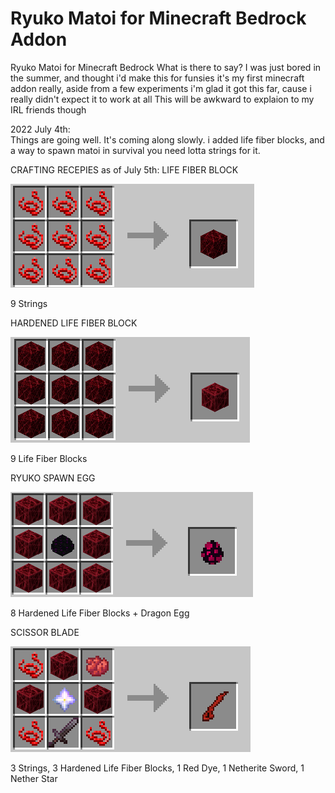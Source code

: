 # Ryuko Matoi for Minecraft Bedrock Addon
Ryuko Matoi for Minecraft Bedrock
What is there to say?
I was just bored in the summer, and thought i'd make this for funsies
it's my first minecraft addon really, aside from a few experiments
i'm glad it got this far, cause i really didn't expect it to work at all
This will be awkward to explaion to my IRL friends though

2022 July 4th:	
Things are going well.
It's coming along slowly.
i added life fiber blocks, and a way to spawn matoi in survival
you need lotta strings for it.

CRAFTING RECEPIES as of July 5th:
LIFE FIBER BLOCK

![My Image](crafting/craft_lifefiberblock.png)

9 Strings

HARDENED LIFE FIBER BLOCK

![My Image](crafting/craft_hardenedlifefiber.png)

9 Life Fiber Blocks

RYUKO SPAWN EGG

![My Image](crafting/craft_ryuko_egg.png)

8 Hardened Life Fiber Blocks + Dragon Egg

SCISSOR BLADE

![My Image](crafting/craft_ryukosword.png)

3 Strings, 3 Hardened Life Fiber Blocks, 1 Red Dye, 1 Netherite Sword, 1 Nether Star
